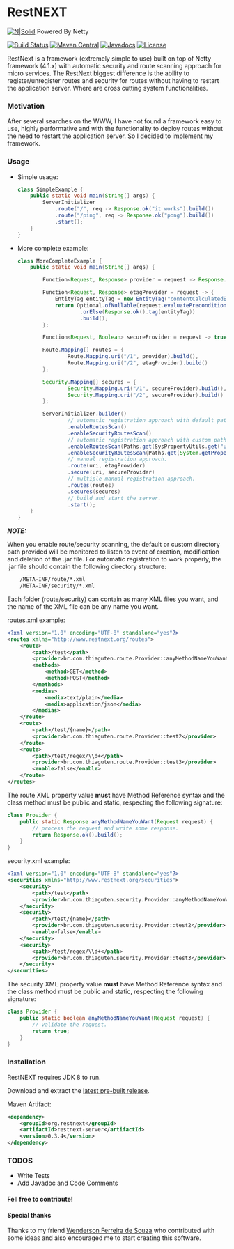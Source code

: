# RestNEXT

[![N|Solid](https://avatars3.githubusercontent.com/u/473791?v=3&s=50)](http://netty.io/) Powered By Netty

[![Build Status](https://travis-ci.org/RestNEXT/restnext.svg?branch=master)](https://travis-ci.org/RestNEXT/restnext)
[![Maven Central](https://maven-badges.herokuapp.com/maven-central/org.restnext/restnext/badge.svg)](http://search.maven.org/#search%7Cga%7C1%7Corg.restnext)
[![Javadocs](http://www.javadoc.io/badge/org.restnext/restnext.svg)](http://www.javadoc.io/doc/org.restnext/restnext-server)
[![License](https://img.shields.io/badge/license-Apache%202.0-blue.svg)](http://www.apache.org/licenses/LICENSE-2.0.txt)

RestNext is a framework (extremely simple to use) built on top of Netty framework (4.1.x) with automatic security and route scanning approach for micro services. The RestNext biggest difference is the ability to register/unregister routes and security for routes without having to restart the application server. Where are cross cutting system functionalities.

### Motivation

After several searches on the WWW, I have not found a framework easy to use, highly performative and with the functionality to deploy routes without the need to restart the application server. So I decided to implement my framework.

### Usage

  - Simple usage:
  
    ```java
    class SimpleExample {
        public static void main(String[] args) {
            ServerInitializer
                .route("/", req -> Response.ok("it works").build())
                .route("/ping", req -> Response.ok("pong").build())
                .start();
        }
    }
    ```
    
  - More complete example:
  
    ```java
    class MoreCompleteExample {
        public static void main(String[] args) {
    
            Function<Request, Response> provider = request -> Response.ok("ok").build();
    
            Function<Request, Response> etagProvider = request -> {
                EntityTag entityTag = new EntityTag("contentCalculatedEtagValue");
                return Optional.ofNullable(request.evaluatePreconditions(entityTag))
                        .orElse(Response.ok().tag(entityTag))
                        .build();
            };
    
            Function<Request, Boolean> secureProvider = request -> true;
    
            Route.Mapping[] routes = {
                    Route.Mapping.uri("/1", provider).build(),
                    Route.Mapping.uri("/2", etagProvider).build()
            };
    
            Security.Mapping[] secures = {
                    Security.Mapping.uri("/1", secureProvider).build(),
                    Security.Mapping.uri("/2", secureProvider).build()
            };
    
            ServerInitializer.builder()
                    // automatic registration approach with default path. ($user.dir/route | $user.dir/security)
                    .enableRoutesScan()
                    .enableSecurityRoutesScan()
                    // automatic registration approach with custom path.
                    .enableRoutesScan(Paths.get(SysPropertyUtils.get("user.home")))
                    .enableSecurityRoutesScan(Paths.get(System.getProperty("user.home"), "sec"))
                    // manual registration approach.
                    .route(uri, etagProvider)
                    .secure(uri, secureProvider)
                    // multiple manual registration approach.
                    .routes(routes)
                    .secures(secures)
                    // build and start the server.
                    .start();
        }
    }
    ```
***NOTE:***

When you enable route/security scanning, the default or custom directory path provided will be monitored to listen to event of creation, modification and deletion of the .jar file. For automatic registration to work properly, the .jar file should contain the following directory structure:

```sh
    /META-INF/route/*.xml
    /META-INF/security/*.xml
```

Each folder (route/security) can contain as many XML files you want, and the name of the XML file can be any name you want.

routes.xml example:

```xml
<?xml version="1.0" encoding="UTF-8" standalone="yes"?>
<routes xmlns="http://www.restnext.org/routes">
    <route>
        <path>/test</path>
        <provider>br.com.thiaguten.route.Provider::anyMethodNameYouWant</provider>
        <methods>
            <method>GET</method>
            <method>POST</method>
        </methods>
        <medias>
            <media>text/plain</media>
            <media>application/json</media>
        </medias>
    </route>
    <route>
        <path>/test/{name}</path>
        <provider>br.com.thiaguten.route.Provider::test2</provider>
    </route>
    <route>
        <path>/test/regex/\\d+</path>
        <provider>br.com.thiaguten.route.Provider::test3</provider>
        <enable>false</enable>
    </route>
</routes>
```

The route XML </provider> property value **must** have Method Reference syntax and the class method must be public and static, respecting the following signature:

```java
class Provider {
    public static Response anyMethodNameYouWant(Request request) {
        // process the request and write some response.
        return Response.ok().build();
    }
}
```

security.xml example:

```xml
<?xml version="1.0" encoding="UTF-8" standalone="yes"?>
<securities xmlns="http://www.restnext.org/securities">
    <security>
        <path>/test</path>
        <provider>br.com.thiaguten.security.Provider::anyMethodNameYouWant</provider>
    </security>
    <security>
        <path>/test/{name}</path>
        <provider>br.com.thiaguten.security.Provider::test2</provider>
        <enable>false</enable>
    </security>
    <security>
        <path>/test/regex/\\d+</path>
        <provider>br.com.thiaguten.security.Provider::test3</provider>
    </security>
</securities>
```

The security XML </provider> property value **must** have Method Reference syntax and the class method must be public and static, respecting the following signature:

```java
class Provider {
    public static boolean anyMethodNameYouWant(Request request) {
        // validate the request.
        return true;
    }
}
```

### Installation

RestNEXT requires JDK 8 to run.

Download and extract the [latest pre-built release](https://github.com/RestNEXT/restnext/releases).

Maven Artifact:

```xml
<dependency>
    <groupId>org.restnext</groupId>
    <artifactId>restnext-server</artifactId>
    <version>0.3.4</version>
</dependency>
```

### TODOS

 - Write Tests
 - Add Javadoc and Code Comments

#### Fell free to contribute!

#### Special thanks

Thanks to my friend [Wenderson Ferreira de Souza](https://github.com/wendersonferreira) who contributed with some ideas and also encouraged me to start creating this software.
